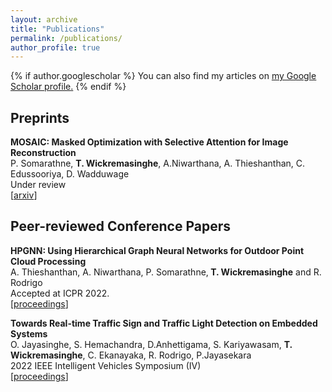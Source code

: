```yaml
---
layout: archive
title: "Publications"
permalink: /publications/
author_profile: true
---
```


{% if author.googlescholar %}
  You can also find my articles on <u><a href="{{author.googlescholar}}">my Google Scholar profile</a>.</u>
{% endif %}


## Preprints


<b> MOSAIC: Masked Optimization with Selective Attention for Image Reconstruction</b><br/>
 P. Somarathne, <b>T. Wickremasinghe</b>, A.Niwarthana, A. Thieshanthan, C. Edussooriya, D. Wadduwage <br/>
Under review<br/>
[[arxiv](https://arxiv.org/abs/2306.00906)]
&nbsp;







## Peer-reviewed Conference Papers

<b> HPGNN: Using Hierarchical Graph Neural Networks for Outdoor Point Cloud Processing </b><br/>
A. Thieshanthan, A. Niwarthana, P. Somarathne,<b> T. Wickremasinghe</b> and R. Rodrigo<br/>
Accepted at ICPR 2022.<br/>
[[proceedings](https://www.computer.org/csdl/proceedings-article/icpr/2022/09956238/1IHpg8unl4c)]


<b> Towards Real-time Traffic Sign and Traffic Light Detection on Embedded Systems </b><br/>
O. Jayasinghe, S. Hemachandra, D.Anhettigama, S. Kariyawasam, <b>T. Wickremasinghe</b>, C. Ekanayaka, R. Rodrigo, P.Jayasekara<br/>
2022 IEEE Intelligent Vehicles Symposium (IV)<br/>
[[proceedings](https://ieeexplore.ieee.org/abstract/document/9827355)]

